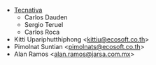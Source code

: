 - [Tecnativa](https://www.tecnativa.com)
  - Carlos Dauden
  - Sergio Teruel
  - Carlos Roca
- Kitti Upariphutthiphong \<<kittiu@ecosoft.co.th>\>
- Pimolnat Suntian \<<pimolnats@ecosoft.co.th>\>
- Alan Ramos \<<alan.ramos@jarsa.com.mx>\>
